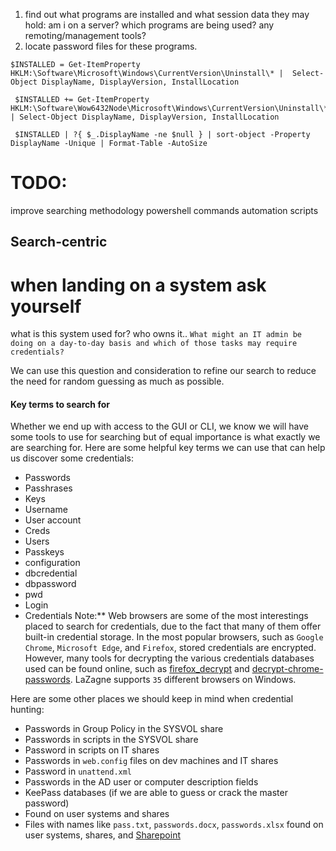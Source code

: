 1. find out what programs are installed and what session data they may hold:
am i on a server? which programs are being used? any remoting/management tools?
2. locate password files for these programs.
```powershell-session
$INSTALLED = Get-ItemProperty HKLM:\Software\Microsoft\Windows\CurrentVersion\Uninstall\* |  Select-Object DisplayName, DisplayVersion, InstallLocation

 $INSTALLED += Get-ItemProperty HKLM:\Software\Wow6432Node\Microsoft\Windows\CurrentVersion\Uninstall\* | Select-Object DisplayName, DisplayVersion, InstallLocation

 $INSTALLED | ?{ $_.DisplayName -ne $null } | sort-object -Property DisplayName -Unique | Format-Table -AutoSize
```

# TODO:

improve searching methodology
powershell commands
automation scripts


## Search-centric
# when landing on a system ask yourself
 what is this system used for? who owns it..
`What might an IT admin be doing on a day-to-day basis and which of those tasks may require credentials?`

We can use this question and consideration to refine our search to reduce the need for random guessing as much as possible.

#### Key terms to search for

Whether we end up with access to the GUI or CLI, we know we will have some tools to use for searching but of equal importance is what exactly we are searching for. Here are some helpful key terms we can use that can help us discover some credentials:

- Passwords
- Passhrases
- Keys
- Username
- User account
- Creds
- Users
- Passkeys
- configuration
- dbcredential
- dbpassword
- pwd
- Login
- Credentials
Note:** Web browsers are some of the most interestings placed to search for credentials, due to the fact that many of them offer built-in credential storage. In the most popular browsers, such as `Google Chrome`, `Microsoft Edge`, and `Firefox`, stored credentials are encrypted. However, many tools for decrypting the various credentials databases used can be found online, such as [firefox_decrypt](https://github.com/unode/firefox_decrypt) and [decrypt-chrome-passwords](https://github.com/ohyicong/decrypt-chrome-passwords). LaZagne supports `35` different browsers on Windows.

 Here are some other places we should keep in mind when credential hunting:

- Passwords in Group Policy in the SYSVOL share
- Passwords in scripts in the SYSVOL share
- Password in scripts on IT shares
- Passwords in `web.config` files on dev machines and IT shares
- Password in `unattend.xml`
- Passwords in the AD user or computer description fields
- KeePass databases (if we are able to guess or crack the master password)
- Found on user systems and shares
- Files with names like `pass.txt`, `passwords.docx`, `passwords.xlsx` found on user systems, shares, and [Sharepoint](https://www.microsoft.com/en-us/microsoft-365/sharepoint/collaboration)